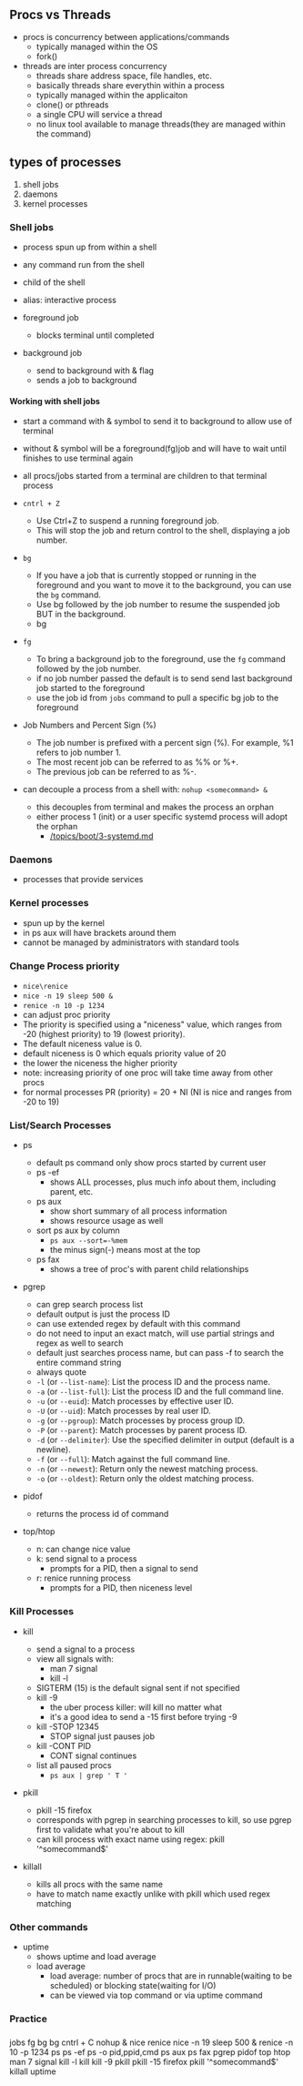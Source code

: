 ## Procs vs Threads

* procs is concurrency between applications/commands
    * typically managed within the OS
    * fork()
* threads are inter process concurrency
    * threads share address space, file handles, etc.
    * basically threads share everythin within a process
    * typically managed within the applicaiton
    * clone() or pthreads
    * a single CPU will service a thread
    * no linux tool available to manage threads(they are managed within the command)

## types of processes

1. shell jobs
1. daemons
1. kernel processes


### Shell jobs
* process spun up from within a shell
* any command run from the shell
* child of the shell
* alias: interactive process

* foreground job
    * blocks terminal until completed
* background job
    * send to background with & flag
    * sends a job to background


#### Working with shell jobs
* start a command with & symbol to send it to background to allow use of terminal
* without & symbol will be a foreground(fg)job and will have to wait until finishes to use terminal again
* all procs/jobs started from a terminal are children to that terminal process

* `cntrl + Z`
    * Use Ctrl+Z to suspend a running foreground job. 
    * This will stop the job and return control to the shell, displaying a job number.

* `bg`
    * If you have a job that is currently stopped or running in the foreground and you want to move it to the background, you can use the `bg` command.
    * Use bg followed by the job number to resume the suspended job BUT in the background.
    * bg <jobs id>

* `fg`
    * To bring a background job to the foreground, use the `fg` command followed by the job number.
    * if no job number passed the default is to send send last background job started to the foreground
    * use the job id from `jobs` command to pull a specific bg job to the foreground

* Job Numbers and Percent Sign (%)
    * The job number is prefixed with a percent sign (%). For example, %1 refers to job number 1.
    * The most recent job can be referred to as %% or %+.
    * The previous job can be referred to as %-.

* can decouple a process from a shell with: `nohup <somecommand> &`
    * this decouples from terminal and makes the process an orphan
    * either process 1 (init) or a user specific systemd process will adopt the orphan
        * [/topics/boot/3-systemd.md](systemd)

### Daemons
* processes that provide services

### Kernel processes
* spun up by the kernel
* in ps aux will have brackets around them
* cannot be managed by administrators with standard tools

### Change Process priority
* `nice\renice`
* `nice -n 19 sleep 500 &`
* `renice -n 10 -p 1234`
* can adjust proc priority
* The priority is specified using a "niceness" value, which ranges from -20 (highest priority) to 19 (lowest priority). 
* The default niceness value is 0.
* default niceness is 0 which equals priority value of 20
* the lower the niceness the higher priority
* note: increasing priority of one proc will take time away from other procs
* for normal processes PR (priority) = 20 + NI (NI is nice and ranges from -20 to 19)


### List/Search Processes
* ps
    * default ps command only show procs started by current user
    * ps -ef 
        * shows ALL processes, plus much info about them, including parent, etc.
    * ps aux
        * show short summary of all process information
        * shows resource usage as well
    * sort ps aux by column
        * `ps aux --sort=-%mem`
        * the minus sign(-) means most at the top
    * ps fax
        * shows a tree of proc's with parent child relationships
* pgrep
    * can grep search process list
    * default output is just the process ID
    * can use extended regex by default with this command
    * do not need to input an exact match, will use partial strings and regex as well to search
    * default just searches process name, but can pass -f to search the entire command string
    * always quote
    - `-l` (or `--list-name`): List the process ID and the process name.
    - `-a` (or `--list-full`): List the process ID and the full command line.
    - `-u` (or `--euid`): Match processes by effective user ID.
    - `-U` (or `--uid`): Match processes by real user ID.
    - `-g` (or `--pgroup`): Match processes by process group ID.
    - `-P` (or `--parent`): Match processes by parent process ID.
    - `-d` (or `--delimiter`): Use the specified delimiter in output (default is a newline).
    - `-f` (or `--full`): Match against the full command line.
    - `-n` (or `--newest`): Return only the newest matching process.
    - `-o` (or `--oldest`): Return only the oldest matching process.


* pidof <command>
    * returns the process id of command 


* top/htop
    * n: can change nice value
    * k: send signal to a process
        * prompts for a PID, then a signal to send
    * r: renice running process
        * prompts for a PID, then niceness level


### Kill Processes
* kill
    * send a signal to a process
    * view all signals with: 
        * man 7 signal
        * kill -l
    * SIGTERM (15) is the default signal sent if not specified
    * kill -9
        * the uber process killer: will kill no matter what
        * it's a good idea to send a -15 first before trying -9
    * kill -STOP 12345
        * STOP signal just pauses job
    * kill -CONT PID
        * CONT signal continues
    * list all paused procs
        * `ps aux | grep ' T '`

* pkill
    * pkill -15 firefox
    * corresponds with pgrep in searching processes to kill, so use pgrep first to validate what you're about to kill
    * can kill process with exact name using regex: pkill '^somecommand$'
    
* killall
    * kills all procs with the same name
    * have to match name exactly unlike with pkill which used regex matching



### Other commands
* uptime
    * shows uptime and load average
    * load average
        * load average: number of procs that are in runnable(waiting to be scheduled) or blocking state(waiting for I/O)
        * can be viewed via top command or via uptime command




### Practice





### 
jobs
fg
bg <jobs id>
bg
cntrl + C
nohup <somecommand> &
nice
renice
nice -n 19 sleep 500 &
renice -n 10 -p 1234
ps
ps -ef
ps -o pid,ppid,cmd
ps aux
ps fax
pgrep
pidof <command>
top
htop
man 7 signal
kill -l
kill
kill -9
pkill
pkill -15 firefox
pkill '^somecommand$'
killall
uptime